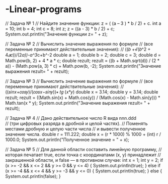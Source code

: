 # -Linear-programs
// Задача № 1 
        // Найдите значение функции: z = ( (a – 3 ) * b / 2) + c.
        int a = 10;
        int b = 4;
        int c = 8;
        int z;
        z = ((a - 3) * b / 2) + c;
        System.out.println("Значение функции z= " + z);

// Задача № 2
        // Вычислить значение выражения по формуле 
        // (все переменные принимают действительные значения):
        // ((𝑏 +√(𝑏^2 + 4*𝑎*𝑐))/(2*а))-a^3*c+b^-2
        double a = 1;
        double b = 2;
        double c = 3;
        double d = Math.pow(b, 2) + 4 * a * c;
        double rezult;
        rezult = ((b + Math.sqrt(d)) / (2 * a))
                - (Math.pow(a, 3) * c) + Math.pow(b, -2);
        System.out.println("Значение выражения rezult= " + rezult);
        
// Задача № 3
        // Вычислить значение выражения по формуле 
        // (все переменные принимают действительные значения):
        // ((𝑠𝑖𝑛𝑥+𝑐𝑜𝑠𝑦)/(𝑐𝑜𝑠𝑥−𝑠𝑖𝑛𝑦))∗ 𝑡𝑔 (𝑥*𝑦)
        double x = 3.14;
        double y = 3.14;
        double rezult;
        rezult = ((Math.sin(x) + Math.cos(y)) / (Math.cos(x) - Math.sin(y)))
                * Math.tan(x * y);
        System.out.println("Значение выражения rezult= " + rezult);
        
// Задача № 4
        // Дано действительное число R вида nnn.ddd     
        // (три цифровых разряда в дробной и целой частях). 
        // Поменять местами дробную и целую части числа 
        // и вывести полученное значение числа.
        double r = 111.222;
        double x = (r * 1000) % 1000 + (int) r / 1000.0;
        System.out.println("Полученное значение = " + x);

// Задача № 5
        // Для данной области составить линейную программу,
        // которая печатает true, если точка с координатами (х, у) принадлежит
        // закрашенной области, и false — в противном случае:
        int x = 1;
        int y = 2;
        if (x >= -2 && x <= 2 && y >= 0 && y <= 4) {
            System.out.println(true);
        } else if (x >= -4 && x <= 4 && y >= -3 && y <= 0) {
            System.out.println(true);
        } else {
            System.out.println(false);
        }
